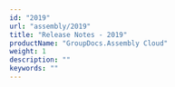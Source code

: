 ```yaml
---
id: "2019"
url: "assembly/2019"
title: "Release Notes - 2019"
productName: "GroupDocs.Assembly Cloud"
weight: 1
description: ""
keywords: ""
---
```


